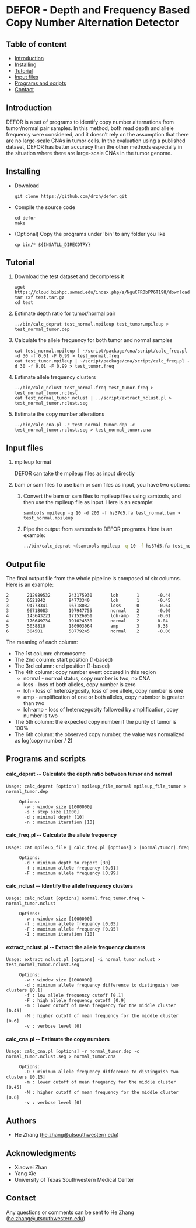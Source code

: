 # DEFOR - Depth and Frequency Based Copy Number Alternation Detector


## Table of content
* [Introduction](#introduction)
* [Installing](#installing)
* [Tutorial](#tutorial)
* [Input files](#input-files)
* [Programs and scripts](#programs-and-scripts)
* [Contact](#contact)

## Introduction

DEFOR is a set of programs to identify copy number alternations from tumor/normal pair samples. In this method, both read depth and allele frequency were considered, and it doesn’t rely on the assumption that there are no large-scale CNAs in tumor cells. In the evaluation using a published dataset, DEFOR has better accuracy than the other methods especially in the situation where there are large-scale CNAs in the tumor genome.


## Installing

* Download
    ```
    git clone https://github.com/drzh/defor.git
    ```

* Compile the source code

    ```
    cd defor
    make
    ```

* (Optional) Copy the programs under 'bin' to any folder you like

    ```
    cp bin/* ${INSATLL_DIRECOTRY}
    ```

## Tutorial

1. Download the test dataset and decompress it

    ```
    wget https://cloud.biohpc.swmed.edu/index.php/s/NguCFR0bPP6T198/download
    tar zxf test.tar.gz
    cd test
    ```

3. Estimate depth ratio for tumor/normal pair

    ```
    ../bin/calc_deprat test_normal.mpileup test_tumor.mpileup > test_normal_tumor.dep
    ```

4. Calculate the allele frequency for both tumor and normal samples

    ```
    cat test_normal.mpileup | ~/script/package/cna/script/calc_freq.pl -d 30 -f 0.01 -F 0.99 > test_normal.freq
    cat test_tumor.mpileup | ~/script/package/cna/script/calc_freq.pl -d 30 -f 0.01 -F 0.99 > test_tumor.freq 
    ```

5. Estimate allele frequency clusters

    ```
    ../bin/calc_nclust test_normal.freq test_tumor.freq > test_normal_tumor.nclust
    cat test_normal_tumor.nclust | ../script/extract_nclust.pl > test_normal_tumor.nclust.seg
    ```
    
6. Estimate the copy number alterations

    ```
    ../bin/calc_cna.pl -r test_normal_tumor.dep -c test_normal_tumor.nclust.seg > test_normal_tumor.cna
    ```

## Input files

1. mpileup format

    DEFOR can take the mpileup files as input directly

2. bam or sam files
    To use bam or sam files as input, you have two options:
    1. Convert the bam or sam files to mpileup files using samtools, and then use the mpileup file as input. Here is an example:
           
        ```
        samtools mpileup -q 10 -d 200 -f hs37d5.fa test_normal.bam > test_normal.mpileup
        ```
            
    2. Pipe the output from samtools to DEFOR programs. Here is an example:
        ```bash
        ../bin/calc_deprat <(samtools mpileup -q 10 -f hs37d5.fa test_normal.bam) <(samtools mpileup -q 10 -f hs37d5.fa test_tumor.bam) > test_normal_tumor.dep
        ```
            
    
## Output file

The final output file from the whole pipeline is composed of six columns. Here is an example:

    2       212989532       243175930       loh       1       -0.44
    3       6521842         94773340        loh       1       -0.45
    3       94773341        96718082        loss      0       -0.64
    3       96718083        197947755       normal    2       -0.00
    4       143643221       171526951       loh-amp   2       -0.01
    4       176649734       191024530       normal    2       0.04
    5       5038810         180903064       amp       3       0.38
    6       304501          58779245        normal    2       -0.00

The meaning of each column:
* The 1st column: chromosome
* The 2nd column: start position (1-based)
* The 3rd column: end position (1-based)
* The 4th column: copy number event occured in this region
    * normal - normal status, copy number is two, no CNA
    * loss - loss of both alleles, copy number is zero
    * loh - loss of heterozygosity, loss of one allele, copy number is one
    * amp - amplification of one or both alleles, copy nubmber is greater than two
    * loh-amp - loss of heterozygosity followed by amplification, copy number is two
* The 5th column: the expected copy number if the purity of tumor is 100%
* The 6th column: the observed copy number, the value was normalized as log(copy number / 2)

## Programs and scripts

#### calc_deprat  --  Calculate the depth ratio between tumor and normal

    Usage: calc_deprat [options] mpileup_file_normal mpileup_file_tumor > normal_tumor.dep

         Options:
           -w : window size [1000000]
           -s : step size [1000]
           -d : minimal depth [10]
           -n : maximum iteration [10]

#### calc_freq.pl  --  Calculate the allele frequency

    Usage: cat mpileup_file | calc_freq.pl [options] > [normal/tumor].freq

         Options:
           -d : minimum depth to report [30]
           -f : minimum allele frequency [0.01]
           -F : maximum allele frequency [0.99]

#### calc_nclust  --  Identify the allele frequency clusters

    Usage: calc_nclust [options] normal.freq tumor.freq > normal_tumor.nclust

         Options:
           -w : window size [1000000]
           -f : minimum allele frequency [0.05]
           -F : maximum allele frequency [0.95]
           -I : maximum iteration [10]

#### extract_nclust.pl  -- Extract the allele frequency clusters

    Usage: extract_nclust.pl [options] -i normal_tumor.nclust > test_normal_tumor.nclust.seg
    
         Options:
           -w : window size [1000000]
           -d : minimum allele frequency difference to distinguish two clusters [0.1]
           -f : low allele frequency cutoff [0.1]
           -F : high allele frequency cutoff [0.9]
           -m : lower cutoff of mean frequency for the middle cluster [0.45]
           -M : higher cutoff of mean frequency for the middle cluster [0.6]
           -v : verbose level [0]

#### calc_cna.pl  -- Estimate the copy numbers 

    Usage: calc_cna.pl [options] -r normal_tumor.dep -c normal_tumor.nclust.seg > normal_tumor.cna
    
         Options:
           -D : minimum allele frequency difference to distinguish two clusters [0.15]
           -m : lower cutoff of mean frequency for the middle cluster [0.45]
           -M : higher cutoff of mean frequency for the middle cluster [0.6]
           -v : verbose level [0]
           
## Authors

* He Zhang (he.zhang@utsouthwestern.edu)

## Acknowledgments

* Xiaowei Zhan
* Yang Xie
* University of Texas Southwestern Medical Center

## Contact

Any questions or comments can be sent to He Zhang (he.zhang@utsouthwestern.edu) 

